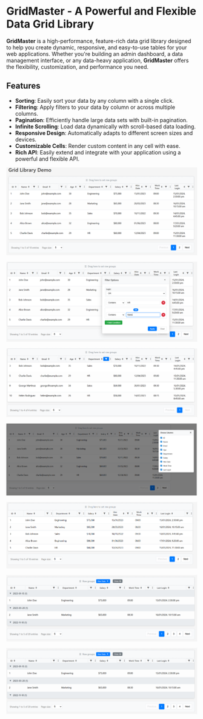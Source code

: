 # GridMaster - A Powerful and Flexible Data Grid Library

**GridMaster** is a high-performance, feature-rich data grid library designed to help you create dynamic, responsive, and easy-to-use tables for your web applications. Whether you're building an admin dashboard, a data management interface, or any data-heavy application, **GridMaster** offers the flexibility, customization, and performance you need.

## Features

- **Sorting**: Easily sort your data by any column with a single click.
- **Filtering**: Apply filters to your data by column or across multiple columns.
- **Pagination**: Efficiently handle large data sets with built-in pagination.
- **Infinite Scrolling**: Load data dynamically with scroll-based data loading.
- **Responsive Design**: Automatically adapts to different screen sizes and devices.
- **Customizable Cells**: Render custom content in any cell with ease.
- **Rich API**: Easily extend and integrate with your application using a powerful and flexible API.



![Grid Library Demo](https://github.com/faisal2006e/GridMaster/blob/main/Screenshots/1.PNG)

![Grid Library Demo](https://github.com/faisal2006e/GridMaster/blob/main/Screenshots/2.PNG)

![Grid Library Demo](https://github.com/faisal2006e/GridMaster/blob/main/Screenshots/3.PNG)

![Grid Library Demo](https://github.com/faisal2006e/GridMaster/blob/main/Screenshots/ColumnChosser.PNG)

![Grid Library Demo](https://github.com/faisal2006e/GridMaster/blob/main/Screenshots/ColumnChosser2.PNG)

![Grid Library Demo](https://github.com/faisal2006e/GridMaster/blob/main/Screenshots/Grouping.PNG)

![Grid Library Demo](https://github.com/faisal2006e/GridMaster/blob/main/Screenshots/Grouping.png)

